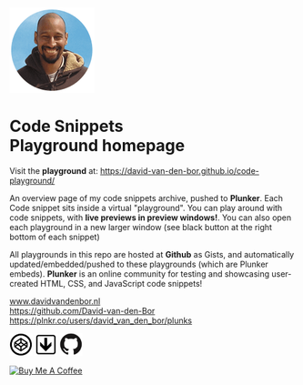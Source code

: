![david-van-den-bor.png](david-van-den-bor-website.png)

# Code Snippets <br> Playground homepage

Visit the **playground** at: https://david-van-den-bor.github.io/code-playground/

An overview page of my code snippets archive, pushed to **Plunker**. Each Code snippet sits inside a virtual "playground". You can play around with code snippets, with **live previews in preview windows!**. You can also open each playground in a new larger window (see black button at the right bottom of each snippet)

All playgrounds in this repo are hosted at **Github** as Gists, and automatically updated/embedded/pushed to these playgrounds (which are Plunker embeds). <strong>Plunker</strong> is an online community for testing and showcasing user-created HTML, CSS, and JavaScript code snippets!

www.davidvandenbor.nl <br>
https://github.com/David-van-den-Bor <br>
https://plnkr.co/users/david_van_den_bor/plunks

<img src="codepen.png" width="40px"> <img src="plunker.png" width="40px"> <img src="github.png" width="40px">

<a href="https://www.buymeacoffee.com/davidvandenbor" target="_blank"><img src="https://cdn.buymeacoffee.com/buttons/default-orange.png" alt="Buy Me A Coffee" style="height: 51px !important;width: 217px !important;" ></a>
